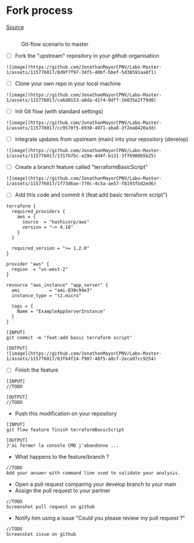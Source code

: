 # Fork process

[Source](https://docs.github.com/en/get-started/quickstart/fork-a-repo)

<figure><img src="../../.gitbook/assets/image (4).png" alt=""><figcaption><p>Git-flow scenario to master</p></figcaption></figure>

* [ ] Fork the "upstream" repository in your github organisation

```
![image](https://github.com/JonathanMayorCPNV/Labo-Master-1/assets/115776017/8d9f7f97-34f5-40bf-bbef-5d38591aa8f1)
```

* [ ] Clone your own repo in your local machine

```
![image](https://github.com/JonathanMayorCPNV/Labo-Master-1/assets/115776017/ca6d0153-a0da-41f4-9df7-16035e2f79d0)
```

* [ ] Init Git flow (with standard settings)

```
![image](https://github.com/JonathanMayorCPNV/Labo-Master-1/assets/115776017/cc9570f5-8930-4971-aba8-3f2ea0420a3d)
```

* [ ] Integrate updates from upstream (main) into your repository (develop)

```
![image](https://github.com/JonathanMayorCPNV/Labo-Master-1/assets/115776017/1317b7bc-a29e-4d4f-b131-3ff6900b5b25)
```

* [ ] Create a branch feature called "terraformBasicScript"

```
![image](https://github.com/JonathanMayorCPNV/Labo-Master-1/assets/115776017/1f73d6ae-770c-4c5a-ae57-f8193fbd2ed6)
```

* [ ] Add this code and commit it (feat:add basic terraform script")

```
terraform {
  required_providers {
    aws = {
      source  = "hashicorp/aws"
      version = "~> 4.16"
    }
  }

  required_version = ">= 1.2.0"
}

provider "aws" {
  region  = "us-west-2"
}

resource "aws_instance" "app_server" {
  ami           = "ami-830c94e3"
  instance_type = "t2.micro"

  tags = {
    Name = "ExampleAppServerInstance"
  }
}
```

```
[INPUT]
git commit -m "feat:add basic terraform script"

[OUTPUT]
![image](https://github.com/JonathanMayorCPNV/Labo-Master-1/assets/115776017/63f64f24-f987-48f5-a8cf-2eca97cc9254)
```

* [ ] Finish the feature

```
[INPUT]
//TODO

[OUTPUT]
//TODO
```

* Push this modification on your repository

```
[INPUT]
git flow feature finish terraformBasicScript

[OUTPUT]
J'ai fermer la console CMD j'abandonne ...
```

* What happens to the feature/branch ?

```
//TODO
Add your answer with command line used to validate your analysis.
```

* Open a pull request comparing your develop branch to your main
* Assign the pull request to your partner

```
//TODO
Screenshot pull request on github
```

* Notify him using a issue "Could you please review my pull request ?"

```
//TODO
Screenshot issue on github
```

